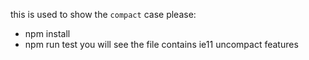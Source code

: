 this is used to show the `compact` case
please:
* npm install
* npm run test
you will see the file contains ie11 uncompact features
